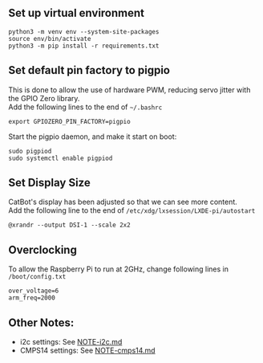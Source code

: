 ## Set up virtual environment
```
python3 -m venv env --system-site-packages
source env/bin/activate
python3 -m pip install -r requirements.txt
```

## Set default pin factory to pigpio
This is done to allow the use of hardware PWM, reducing servo jitter with the GPIO Zero library. \
Add the following lines to the end of `~/.bashrc`
```
export GPIOZERO_PIN_FACTORY=pigpio
```
Start the pigpio daemon, and make it start on boot:
```
sudo pigpiod
sudo systemctl enable pigpiod
```

## Set Display Size
CatBot's display has been adjusted so that we can see more content. \
Add the following line to the end of `/etc/xdg/lxsession/LXDE-pi/autostart`
```
@xrandr --output DSI-1 --scale 2x2
```

## Overclocking
To allow the Raspberry Pi to run at 2GHz, change following lines in `/boot/config.txt`
```
over_voltage=6
arm_freq=2000
```

## Other Notes:
- i2c settings: See [NOTE-i2c.md](NOTE-i2c.md)
- CMPS14 settings: See [NOTE-cmps14.md](NOTE-cmps14.md)
